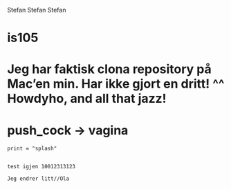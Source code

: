 Stefan Stefan Stefan

# is105
# Jeg har faktisk clona repository på Mac’en min. Har ikke gjort en dritt! ^^ Howdyho, and all that jazz!

# push_cock -> vagina
	print = "splash"
	
	
	test igjen 10012313123
	
	Jeg endrer litt//Ola
